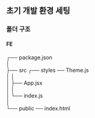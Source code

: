 ## 초기 개발 환경 세팅

### 폴더 구조
#### FE
┌── package.json <br>
│ <br>
├── src ┌── styles ── Theme.js <br>
│       │ <br>
│       ├── App.jsx <br>
│       │ <br>
│       └── index.js <br>
│  <br>
└── public ── index.html <br>
